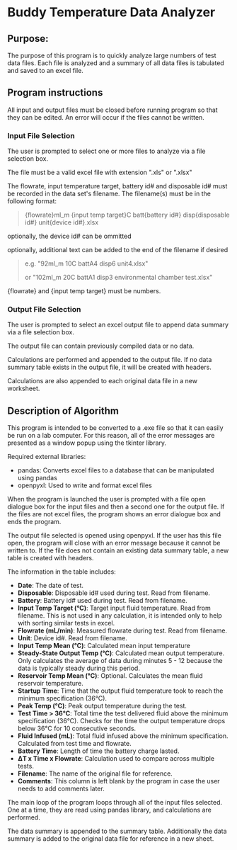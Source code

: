 # Buddy Temperature Data Analyzer

## Purpose:

The purpose of this program is to quickly analyze large numbers of test data files. Each file is analyzed and a summary of all data files is tabulated and saved to an excel file.

## Program instructions

All input and output files must be closed before running program so that they can be edited. An error will occur if the files cannot be written.

### Input File Selection

The user is prompted to select one or more files to analyze via a file selection box.

The file must be a valid excel file with extension ".xls" or ".xlsx"

The flowrate, input temperature target, battery id# and disposable id# must be recorded in the data set's filename. The filename(s) must be in the following format: 
>{flowrate}ml_m {input temp target}C batt{battery id#} disp{disposable id#} unit{device id#}.xlsx

optionally, the device id# can be ommitted

optionally, additional text can be added to the end of the filename if desired
>
>e.g. "92ml_m 10C battA4 disp6 unit4.xlsx"
>
>or "102ml_m 20C battA1 disp3 environmental chamber test.xlsx"

{flowrate} and {input temp target} must be numbers.

### Output File Selection

The user is prompted to select an excel output file to append data summary via a file selection box.

The output file can contain previously compiled data or no data.

Calculations are performed and appended to the output file. If no data summary table exists in the output file, it will be created with headers.

Calculations are also appended to each original data file in a new worksheet.

## Description of Algorithm

This program is intended to be converted to a .exe file so that it can easily be run on a lab computer. For this reason, all of the error messages are presented as a window popup using the tkinter library.

Required external libraries: 
- pandas: Converts excel files to a database that can be manipulated using pandas
- openpyxl: Used to write and format excel files

When the program is launched the user is prompted with a file open dialogue box for the input files and then a second one for the output file. If the files are not excel files, the program shows an error dialogue box and ends the program. 

The output file selected is opened using openpyxl. If the user has this file open, the program will close with an error message because it cannot be written to. If the file does not contain an existing data summary table, a new table is created with headers.

The information in the table includes:

- **Date**: The date of test.
- **Disposable**: Disposable id# used during test. Read from filename.
- **Battery**: Battery id# used during test. Read from filename.
- **Input Temp Target (°C)**: Target input fluid temperature. Read from filename. This is not used in any calculation, it is intended only to help with sorting similar tests in excel.
- **Flowrate (mL/min)**: Measured flowrate during test. Read from filename.
- **Unit**: Device id#. Read from filename.
- **Input Temp Mean (°C)**: Calculated mean input temperature
- **Steady-State Output Temp (°C)**: Calculated mean output temperature. Only calculates the average of data during minutes 5 - 12 because the data is typically steady during this period.
- **Reservoir Temp Mean (°C)**: Optional. Calculates the mean fluid reservoir temperature.
- **Startup Time**: Time that the output fluid temperature took to reach the minimum specification (36°C).
- **Peak Temp (°C)**: Peak output temperature during the test.
- **Test Time > 36°C**: Total time the test delivered fluid above the minimum specification (36°C). Checks for the time the output temperature drops below 36°C for 10 consecutive seconds.
- **Fluid Infused (mL)**: Total fluid infused above the minimum specification. Calculated from test time and flowrate.
- **Battery Time**: Length of time the battery charge lasted. 
- **ΔT x Time x Flowrate**: Calculation used to compare across multiple tests.
- **Filename**: The name of the original file for reference.
- **Comments**: This column is left blank by the program in case the user needs to add comments later.

The main loop of the program loops through all of the input files selected. One at a time, they are read using pandas library, and calculations are performed.

The data summary is appended to the summary table. Additionally the data summary is added to the original data file for reference in a new sheet.
